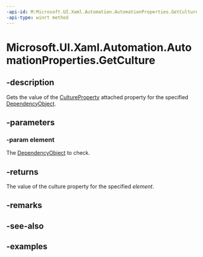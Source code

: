 ```yaml
---
-api-id: M:Microsoft.UI.Xaml.Automation.AutomationProperties.GetCulture(Microsoft.UI.Xaml.DependencyObject)
-api-type: winrt method
---
```


<!-- Method syntax.
public int AutomationProperties.GetCulture(DependencyObject element)
-->

# Microsoft.UI.Xaml.Automation.AutomationProperties.GetCulture

## -description
Gets the value of the [CultureProperty](automationproperties_cultureproperty.md) attached property for the specified [DependencyObject](/uwp/api/microsoft.ui.xaml.dependencyobject).  

## -parameters

### -param element
The [DependencyObject](/uwp/api/microsoft.ui.xaml.dependencyobject) to check.  

## -returns
The value of the culture property for the specified *element*.  

## -remarks

## -see-also

## -examples


